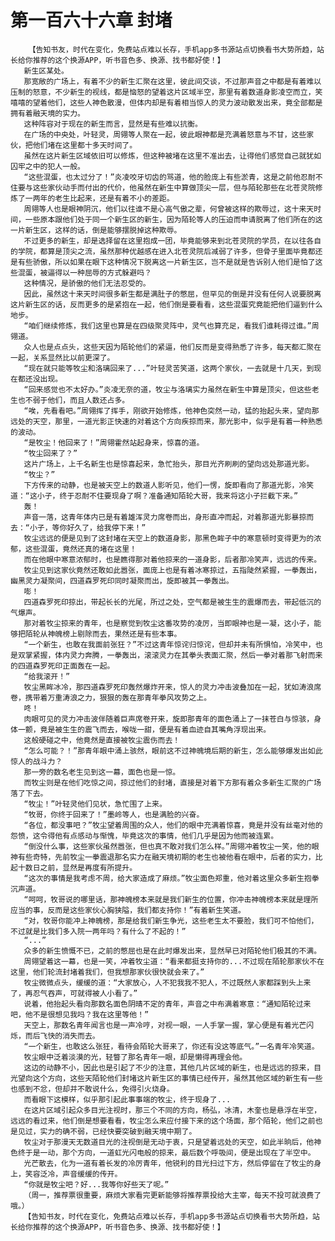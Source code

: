 # 第一百六十六章 封堵
        【告知书友，时代在变化，免费站点难以长存，手机app多书源站点切换看书大势所趋，站长给你推荐的这个换源APP，听书音色多、换源、找书都好使！】
       新生区某处。
       那宽敞的广场上，有着不少的新生汇聚在这里，彼此间交谈，不过那声音之中都是有着难以压制的怒意，不少新生的视线，都是恼怒的望着这片区域半空，那里有着数道身影凌空而立，笑嘻嘻的望着他们，这些人神色散漫，但体内却是有着相当惊人的灵力波动散发出来，竟全部都是拥有着融天境的实力。
       这种阵容对于现在的新生而言，显然是有些难以抗衡。
       在广场的中央处，叶轻灵，周翎等人聚在一起，彼此眼神都是充满着怒意与不甘，这些家伙，把他们堵在这里都十多天时间了。
       虽然在这片新生区域依旧可以修炼，但这种被堵在这里不准出去，让得他们感觉自己就犹如囚牢之中的犯人一般。
       “这些混蛋，也太过分了！”炎凌咬牙切齿的骂道，他的脸庞上有些淤青，这是之前他忍耐不住要与这些家伙动手而付出的代价，他虽然在新生中算做顶尖一层，但与陌轮那些在北苍灵院修炼了一两年的老生比起来，还是有着不小的差距。
       周翎等人也是眼神阴沉，他们以往谁不是心高气傲之辈，何曾被这样的欺辱过，这十来天时间，一些原本跟他们处于同一个新生区的新生，因为陌轮等人的压迫而申请脱离了他们所在的这一片新生区，这样的话，倒是能够摆脱掉这种欺辱。
       不过更多的新生，却是选择留在这里抱成一团，毕竟能够来到北苍灵院的学员，在以往各自的学院，都算是顶尖之流，虽然那种优越感在进入北苍灵院后减弱了许多，但骨子里面毕竟都还是有些骄傲，所以如果在眼下这种情况下脱离这一片新生区，岂不是就是告诉别人他们是怕了这些混蛋，被逼得以一种屈辱的方式躲避吗？
       这种情况，是骄傲的他们无法忍受的。
       因此，虽然这十来天时间很多新生都是满肚子的憋屈，但罕见的倒是并没有任何人说要脱离这片新生区的话，反而更多的是紧抱在一起，他们倒是要看看，这些混蛋究竟能把他们逼到什么地步。
       “咱们继续修炼，我们这里也算是在四级聚灵阵中，灵气也算充足，看我们谁耗得过谁。”周翎道。
       众人也是点点头，这些天因为陌轮他们的紧逼，他们反而是变得熟悉了许多，每天都汇聚在一起，关系显然比以前更深了。
       “现在就只能等牧尘和洛璃回来了...”叶轻灵苦笑道，这两个家伙，一去就是十几天，到现在都还没出现。
       “回来感觉也不太好办。”炎凌无奈的道，牧尘与洛璃实力虽然在新生中算是顶尖，但这些老生也不弱于他们，而且人数还占多。
       “唉，先看看吧。”周翎挥了挥手，刚欲开始修炼，他神色突然一动，猛的抬起头来，望向那远处的天空，那里，一道光影正快速的对着这个方向疾掠而来，那光影中，似乎是有着一种熟悉的波动。
       “是牧尘！他回来了！”周翎霍然站起身来，惊喜的道。
       “牧尘回来了？”
       这片广场上，上千名新生也是惊喜起来，急忙抬头，那目光齐刷刷的望向远处那道光影。
       “牧尘？”
       下方传来的动静，也是被天空上的数道人影听见，他们一愣，旋即看向了那道光影，冷笑道：“这小子，终于忍耐不住要现身了啊？准备通知陌轮大哥，我来将这小子拦截下来。”
       轰！
       声音一落，这青年体内已是有着雄浑灵力席卷而出，身形直冲而起，对着那道光影暴掠而去：“小子，等你好久了，给我停下来！”
       牧尘远远的便是见到了这封堵在天空上的数道身影，那黑色眸子中的寒意顿时变得更为的浓郁，这些混蛋，竟然还真的堵在这里！
       而在他眼中寒意浓郁时，也是瞧得那对着他掠来的一道身影，后者那冷笑声，远远的传来。
       牧尘见到这家伙竟然还敢如此嚣张，面庞上也是有着冰寒掠过，五指陡然紧握，一拳轰出，幽黑灵力凝聚间，四道森罗死印同时凝聚而出，旋即被其一拳轰出。
       嘭！
       四道森罗死印掠出，带起长长的光尾，所过之处，空气都是被生生的震爆而去，带起低沉的气爆声。
       那对着牧尘掠来的青年，也是察觉到牧尘这番攻势的凌厉，当即眼神也是一凝，这小子，能够把陌轮从神魄榜上剔除而去，果然还是有些本事。
       “一个新生，也敢在我面前张狂？”不过这青年惊诧归惊诧，但却并未有所惧怕，冷笑中，也是双掌紧握，体内灵力奔腾，一拳轰出，滚滚灵力在其拳头表面汇聚，然后一拳对着那飞射而来的四道森罗死印正面轰在一起。
       “给我滚开！”
       牧尘黑眸冰冷，那四道森罗死印轰然爆炸开来，惊人的灵力冲击波叠加在一起，犹如涛浪席卷，携带着万重涛浪之力，狠狠的轰在那青年拳风攻势之上。
       咚！
       肉眼可见的灵力冲击波伴随着巨声席卷开来，旋即那青年的面色涌上了一抹苍白与惊骇，身体一颤，竟是被生生的震飞而去，喉咙一甜，便是有着血迹自其嘴角浮现出来。
       这般硬碰之中，他竟然是直接被牧尘震伤而去！
       “怎么可能？！”那青年眼中涌上骇然，眼前这不过神魄境后期的新生，怎么能够爆发出如此惊人的战斗力？
       那一旁的数名老生见到这一幕，面色也是一惊。
       而牧尘则是在他们吃惊之间，掠过他们的封堵，直接是对着下方那有着众多新生汇聚的广场落了下去。
       “牧尘！”叶轻灵他们见状，急忙围了上来。
       “牧哥，你终于回来了！”墨岭等人，也是满脸的兴奋。
       “各位，都没事吧？”牧尘望着周围的众人，他们的眼中充满着惊喜，竟是并没有丝毫对他的怨愤，这令得他有点感动与惭愧，毕竟这次的事情，他们几乎是因为他而被连累。
       “倒没什么事，这些家伙虽然嚣张，但也真不敢对我们怎么样。”周翎冲着牧尘一笑，他的眼神有些奇特，先前牧尘一拳震退那名实力在融天境初期的老生也被他看在眼中，后者的实力，比起十数日之前，显然是再度有所提升。
       “这次的事情是我考虑不周，给大家造成了麻烦。”牧尘面色郑重，他对着这里众多新生抱拳沉声道。
       “呵呵，牧哥说的哪里话，那神魄榜本来就是我们新生的位置，你冲击神魄榜本来就是理所应当的事，反而是这些家伙心胸狭隘，我们都支持你！”有着新生笑道。
       “对，牧哥你能冲上神魄榜，那是给我们新生争光，这些老生太不要脸，我们可不怕他们，不过就是比我们多入院一两年吗？有什么了不起的！”
       “...”
       众多的新生愤慨不已，之前的憋屈也是在此时爆发出来，显然早已对陌轮他们极其的不满。
       周翎望着这一幕，也是一笑，冲着牧尘道：“看来都挺支持你的...不过现在陌轮那家伙不在这里，他们轮流封堵着我们，但我想那家伙很快就会来了。”
       牧尘微微点头，缓缓的道：“大家放心，人不犯我我不犯人，不过既然人家都踩到头上来了，再忍气吞声，可就得被人小看了。”
       说着，他抬起头看向那数名面色阴晴不定的青年，声音之中布满着寒意：“通知陌轮过来吧，他不是很想见我吗？我在这里等他！”
       天空上，那数名青年闻言也是一声冷哼，对视一眼，一人手掌一握，掌心便是有着光芒闪烁，而后飞快的消失而去。
       “一个新生，也敢这么张狂，看待会陌轮大哥来了，你还有没这等底气。”一名青年冷笑道。
       牧尘眼中泛着淡漠的光，轻瞥了那名青年一眼，却是懒得再理会他。
       这边的动静不小，因此也是引起了不少的注意，其他几片区域的新生，也是远远的掠来，目光望向这个方向，这些天陌轮他们封堵这片新生区的事情已经传开，虽然其他区域的新生有一些也感到不忿，但却并不敢说什么，免得引火烧身。
       而看眼下这模样，似乎那引起此事事端的牧尘，终于现身了...
       在这片区域引起众多目光注视时，那三个不同的方向，杨弘，冰清，木奎也是悬浮在半空，远远的看过来，他们倒是想要看看，牧尘怎么来应付接下来的这个场面，那个陌轮，他们之前也是见过，实力的确不弱，已经快要突破到融天境中期了。
       牧尘对于那漫天无数道目光的注视倒是无动于衷，只是望着远处的天空，如此半晌后，他神色终于是一动，那个方向，一道虹光闪电般的掠来，最后数个呼吸间，便是出现在了半空中。
       光芒散去，化为一道有着长发的冷厉青年，他锐利的目光扫过下方，然后停留在了牧尘的身上，笑容泛冷，声音缓缓的传开。
       “你就是牧尘吧？好...我等你好些天了呢。”
       （周一，推荐票很重要，麻烦大家看完更新能够将推荐票投给大主宰，每天不投可就浪费了哦。）
       【告知书友，时代在变化，免费站点难以长存，手机app多书源站点切换看书大势所趋，站长给你推荐的这个换源APP，听书音色多、换源、找书都好使！】